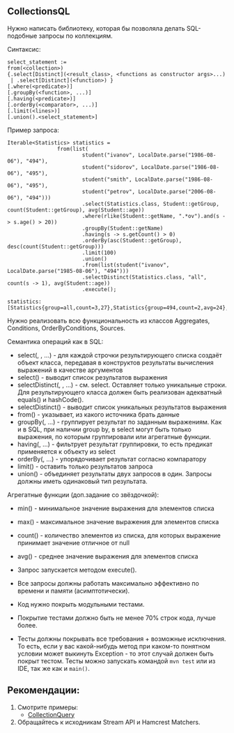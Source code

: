 ## CollectionsQL

Нужно написать библиотеку, которая бы позволяла делать SQL-подобные запросы по коллекциям.

Синтаксис:
```
select_statement := 
from(<collection>)
{.select[Distinct](<result_class>, <functions as constructor args>...) 
 | .select[Distinct](<function>) }
[.where(<predicate>)]
[.groupBy(<function>, ...)]
[.having(<predicate>)]
[.orderBy(<comparator>, ...)]
[.limit(<lines>)]
[.union().<select_statement>]
```

Пример запроса:
```
Iterable<Statistics> statistics =
                from(list(
                        student("ivanov", LocalDate.parse("1986-08-06"), "494"),
                        student("sidorov", LocalDate.parse("1986-08-06"), "495"),
                        student("smith", LocalDate.parse("1986-08-06"), "495"),
                        student("petrov", LocalDate.parse("2006-08-06"), "494")))
                        .select(Statistics.class, Student::getGroup, count(Student::getGroup), avg(Student::age))
                        .where(rlike(Student::getName, ".*ov").and(s -> s.age() > 20))
                        .groupBy(Student::getName)
                        .having(s -> s.getCount() > 0)
                        .orderBy(asc(Student::getGroup), desc(count(Student::getGroup)))
                        .limit(100)
                        .union()
                        .from(list(student("ivanov", LocalDate.parse("1985-08-06"), "494")))
                        .selectDistinct(Statistics.class, "all", count(s -> 1), avg(Student::age))
                        .execute();
                        
statistics: [Statistics{group=all,count=3,27},Statistics{group=494,count=2,avg=24},Statistics{group=495,count=1,avg=29}]                        
```
Нужно реализовать всю функциональность из классов Aggregates, Conditions, OrderByConditions, Sources.

Семантика операций как в SQL:
  * select(<class>, <expr>, ...) - для каждой строчки результирующего списка создаёт объект класса, передавая в конструктов результаты вычисления выражений в качестве аргументов
  * select(<expr>) - выводит список результатов выражения
  * selectDistinct(<class>, <expr>, ...) - см. select. Оставляет только уникальные строки. Для результирующего класса должен быть реализован адекватный equals() и hashCode().
  * selectDistinct(<expr>) - выводит список уникальных результатов выражения
  * from(<list>) - указывает, из какого источника брать данные
  * groupBy(<expr>, ...) - группирует результат по заданным выражениям. Как и в SQL, при наличии group by, в select могут быть только выражения, по которым группировали или агрегатные функции.
  * having(<predicate>, ...) - фильтрует результат группировки, то есть предикат применяется к объекту из select
  * orderBy(<comparator>, ...) - упорядочивает результат согласно компаратору
  * limit(<amount>) - оставить только <amount> результатов запроса 
  * union() - объединяет результаты двух запросов в один. Запросы должны иметь одинаковый тип результата.
   
Aгрегатные функции (доп.задание со звёздочкой):
  * min(<expr>) - минимальное значение выражения для элементов списка 
  * max(<expr>) - максимальное значение выражения для элементов списка
  * count(<expr>) - количество элементов из списка, для которых выражение принимает значение отличное от null
  * avg(<expr>) - среднее значение выражения для элементов списка

* Запрос запускается методом execute(). 
* Все запросы должны работать максимально эффективно по времени и памяти (асимптотически).  
* Код нужно покрыть модульными тестами.
* Покрытие тестами должно быть не менее 70% строк кода, лучше более.
* Тесты должны покрывать все требования + возможные исключения. То есть, если у вас какой-нибудь метод при каком-то понятном условии может выкинуть Exception - то этот случай должен быть покрыт тестом.
Тесты можно запускать командой ```mvn test``` или из IDE, так же как и ```main()```.

## Рекомендации:
1. Смотрите примеры: 
    * [CollectionQuery](/akormushin/src/main/java/ru/fizteh/fivt/students/akormushin/collectionquery/CollectionQuery.java)
2. Обращайтесь к исходникам Stream API и Hamcrest Matchers.



